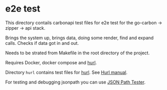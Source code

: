 # e2e test

This directory contails carbonapi test files for e2e test for the go-carbon -> zipper -> api stack.

Brings the system up, brings data, doing some render, find and expand calls.
Checks if data got in and out.

Needs to be strated from Makefile in the root directory of the project.

Requires Docker, docker compose and [hurl](https://hurl.dev/).

Directory `hurl` contains test files for [hurl](https://hurl.dev/). 
See [Hurl manual](https://hurl.dev/docs/manual.html).

For testing and debugging jsonpath you can use [JSON Path Tester](https://codebeautify.org/jsonpath-tester).
